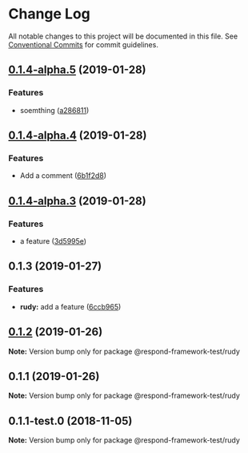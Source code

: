 # Change Log

All notable changes to this project will be documented in this file.
See [Conventional Commits](https://conventionalcommits.org) for commit guidelines.

## [0.1.4-alpha.5](https://github.com/faceyspacey/redux-first-router/compare/v0.1.4-alpha.4...v0.1.4-alpha.5) (2019-01-28)


### Features

* soemthing ([a286811](https://github.com/faceyspacey/redux-first-router/commit/a286811))





## [0.1.4-alpha.4](https://github.com/faceyspacey/redux-first-router/compare/v0.1.4-alpha.3...v0.1.4-alpha.4) (2019-01-28)


### Features

* Add a comment ([6b1f2d8](https://github.com/faceyspacey/redux-first-router/commit/6b1f2d8))





## [0.1.4-alpha.3](https://github.com/faceyspacey/redux-first-router/compare/v0.1.4-alpha.2...v0.1.4-alpha.3) (2019-01-28)


### Features

* a feature ([3d5995e](https://github.com/faceyspacey/redux-first-router/commit/3d5995e))





## 0.1.3 (2019-01-27)


### Features

* **rudy:** add a feature ([6ccb965](https://github.com/faceyspacey/redux-first-router/commit/6ccb965))
## [0.1.2](https://github.com/faceyspacey/redux-first-router/compare/@respond-framework-test/rudy@0.1.1...@respond-framework-test/rudy@0.1.2) (2019-01-26)

**Note:** Version bump only for package @respond-framework-test/rudy





## 0.1.1 (2019-01-26)

**Note:** Version bump only for package @respond-framework-test/rudy





## 0.1.1-test.0 (2018-11-05)

**Note:** Version bump only for package @respond-framework-test/rudy
